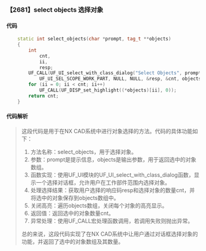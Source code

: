 ### 【2681】select objects 选择对象

#### 代码

```cpp
    static int select_objects(char *prompt, tag_t **objects)  
    {  
        int  
            cnt,  
            ii,  
            resp;  
        UF_CALL(UF_UI_select_with_class_dialog("Select Objects", prompt,  
            UF_UI_SEL_SCOPE_WORK_PART, NULL, NULL, &resp, &cnt, objects));  
        for (ii = 0; ii < cnt; ii++)  
            UF_CALL(UF_DISP_set_highlight((*objects)[ii], 0));  
        return cnt;  
    }

```

#### 代码解析

> 这段代码是用于在NX CAD系统中进行对象选择的方法。代码的具体功能如下：
>
> 1. 方法名称：select_objects，用于选择对象。
> 2. 参数：prompt是提示信息，objects是输出参数，用于返回选中的对象数组。
> 3. 函数实现：使用UF_UI模块的UF_UI_select_with_class_dialog函数，显示一个选择对话框，允许用户在工作部件范围内选择对象。
> 4. 处理选择结果：获取用户选择的响应码resp和选择对象的数量cnt，并将选中的对象保存到objects数组中。
> 5. 关闭高亮：遍历objects数组，关闭每个对象的高亮显示。
> 6. 返回值：返回选中的对象数量cnt。
> 7. 异常处理：使用UF_CALL宏处理函数调用，若调用失败则抛出异常。
>
> 总的来说，这段代码实现了在NX CAD系统中让用户通过对话框选择对象的功能，并返回了选中的对象数组及其数量。
>
